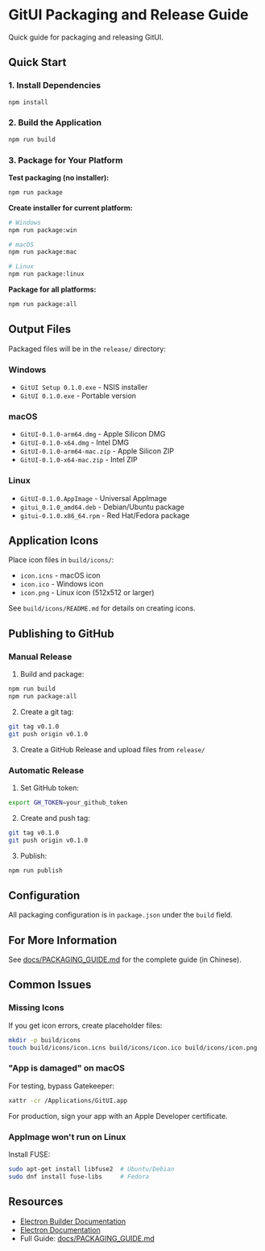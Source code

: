 # GitUI Packaging and Release Guide

Quick guide for packaging and releasing GitUI.

## Quick Start

### 1. Install Dependencies
```bash
npm install
```

### 2. Build the Application
```bash
npm run build
```

### 3. Package for Your Platform

**Test packaging (no installer):**
```bash
npm run package
```

**Create installer for current platform:**
```bash
# Windows
npm run package:win

# macOS  
npm run package:mac

# Linux
npm run package:linux
```

**Package for all platforms:**
```bash
npm run package:all
```

## Output Files

Packaged files will be in the `release/` directory:

### Windows
- `GitUI Setup 0.1.0.exe` - NSIS installer
- `GitUI 0.1.0.exe` - Portable version

### macOS
- `GitUI-0.1.0-arm64.dmg` - Apple Silicon DMG
- `GitUI-0.1.0-x64.dmg` - Intel DMG
- `GitUI-0.1.0-arm64-mac.zip` - Apple Silicon ZIP
- `GitUI-0.1.0-x64-mac.zip` - Intel ZIP

### Linux
- `GitUI-0.1.0.AppImage` - Universal AppImage
- `gitui_0.1.0_amd64.deb` - Debian/Ubuntu package
- `gitui-0.1.0.x86_64.rpm` - Red Hat/Fedora package

## Application Icons

Place icon files in `build/icons/`:
- `icon.icns` - macOS icon
- `icon.ico` - Windows icon  
- `icon.png` - Linux icon (512x512 or larger)

See `build/icons/README.md` for details on creating icons.

## Publishing to GitHub

### Manual Release

1. Build and package:
```bash
npm run build
npm run package:all
```

2. Create a git tag:
```bash
git tag v0.1.0
git push origin v0.1.0
```

3. Create a GitHub Release and upload files from `release/`

### Automatic Release

1. Set GitHub token:
```bash
export GH_TOKEN=your_github_token
```

2. Create and push tag:
```bash
git tag v0.1.0
git push origin v0.1.0
```

3. Publish:
```bash
npm run publish
```

## Configuration

All packaging configuration is in `package.json` under the `build` field.

## For More Information

See [docs/PACKAGING_GUIDE.md](./PACKAGING_GUIDE.md) for the complete guide (in Chinese).

## Common Issues

### Missing Icons
If you get icon errors, create placeholder files:
```bash
mkdir -p build/icons
touch build/icons/icon.icns build/icons/icon.ico build/icons/icon.png
```

### "App is damaged" on macOS
For testing, bypass Gatekeeper:
```bash
xattr -cr /Applications/GitUI.app
```

For production, sign your app with an Apple Developer certificate.

### AppImage won't run on Linux
Install FUSE:
```bash
sudo apt-get install libfuse2  # Ubuntu/Debian
sudo dnf install fuse-libs     # Fedora
```

## Resources

- [Electron Builder Documentation](https://www.electron.build/)
- [Electron Documentation](https://www.electronjs.org/docs)
- Full Guide: [docs/PACKAGING_GUIDE.md](./PACKAGING_GUIDE.md)
